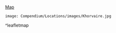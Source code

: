 [Map](https://i.imgur.com/jH8j3mJ.jpg)






```leaflet
image: Compendium/Locations/images/Khorvaire.jpg
```

^leafletmap

